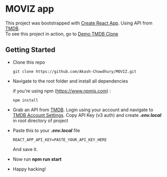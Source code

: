 # MOVIZ app

This project was bootstrapped with [Create React App](https://github.com/facebook/create-react-app). Using API from [TMDB](https://www.themoviedb.org).<br>
To see this project in action, go to [Demo TMDB Clone](https://tmdb-clone.firebaseapp.com)

## Getting Started

- Clone this repo

  ```
  git clone https://github.com/Akash-Chowdhury/MOVIZ.git
  ```

- Navigate to the root folder and install all dependencies


  if you're using npm (https://www.npmjs.com) :

  ```
  npm install
  ```

- Grab an API from [TMDB](https://www.themoviedb.org). Login using your account and navigate to [TMDB Account Settings](https://www.themoviedb.org/settings/api). Copy API Key (v3 auth) and create **_.env.local_** in root directory of project

- Paste this to your **_.env.local_** file

  ```
  REACT_APP_API_KEY=PASTE_YOUR_API_KEY_HERE
  ```

  And save it.

- Now run **npm run start**

- Happy hacking!
